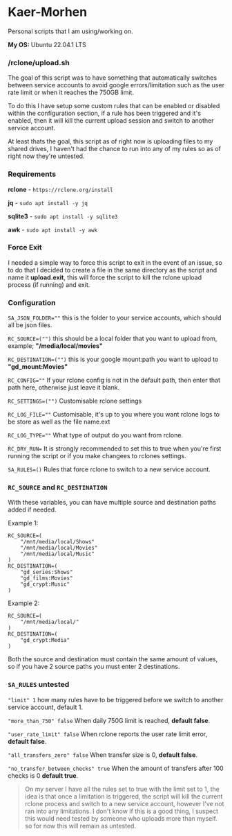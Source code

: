 # Kaer-Morhen
Personal scripts that I am using/working on.

**My OS:** Ubuntu 22.04.1 LTS

### /rclone/upload.sh
The goal of this script was to have something that automatically switches between service accounts to avoid google errors/limitation such as the user rate limit or when it reaches the 750GB limit.

To do this I have setup some custom rules that can be enabled or disabled within the configuration section, if a rule has been triggered and it's enabled, then it will kill the current upload session and switch to another service account.

At least thats the goal, this script as of right now is uploading files to my shared drives, I haven't had the chance to run into any of my rules so as of right now they're untested.

### Requirements

**rclone** - `https://rclone.org/install`

**jq** - `sudo apt install -y jq`

**sqlite3** - `sudo apt install -y sqlite3`

**awk** - `sudo apt install -y awk`

### Force Exit
I needed a simple way to force this script to exit in the event of an issue, so to do that I decided to create a file in the same directory as the script and name it **__upload.exit__**, this will force the script to kill the rclone upload process (if running) and exit.

### Configuration

`SA_JSON_FOLDER=""` this is the folder to your service accounts, which should all be json files.

`RC_SOURCE=("")` this should be a local folder that you want to upload from, example; **"__/media/local/movies__"**

`RC_DESTINATION=("")` this is your google mount:path you want to upload to **"__gd_mount:Movies__"**

`RC_CONFIG=""` If your rclone config is not in the default path, then enter that path here, otherwise just leave it blank.

`RC_SETTINGS=("")` Customisable rclone settings

`RC_LOG_FILE=""` Customisable, it's up to you where you want rclone logs to be store as well as the file name.ext

`RC_LOG_TYPE=""` What type of output do you want from rclone.

`RC_DRY_RUN=` It is strongly recommended to set this to true when you're first running the script or if you make changees to rclones settings.

`SA_RULES=()` Rules that force rclone to switch to a new service account.

### `RC_SOURCE` and `RC_DESTINATION`

With these variables, you can have multiple source and destination paths added if needed.

Example 1:
```
RC_SOURCE=(
    "/mnt/media/local/Shows"
    "/mnt/media/local/Movies"
    "/mnt/media/local/Music"
)
RC_DESTINATION=(
    "gd_series:Shows"
    "gd_films:Movies"
    "gd_crypt:Music"
)
```
Example 2:
```
RC_SOURCE=(
    "/mnt/media/local/"
)
RC_DESTINATION=(
    "gd_crypt:Media"
)
```
Both the source and destination must contain the same amount of values, so if you have 2 source paths you must enter 2 destinations.

### `SA_RULES` **untested**

`"limit" 1` how many rules have to be triggered before we switch to another service account, default 1.

`"more_than_750" false` When daily 750G limit is reached, **default false**.

`"user_rate_limit" false` When rclone reports the user rate limit error, **default false**.

`"all_transfers_zero" false` When transfer size is 0, **default false**.

`"no_transfer_between_checks" true` When the amount of transfers after 100 checks is 0 **default true**.

>On my server I have all the rules set to true with the limit set to 1, the idea is that once a limitation is triggered, the script will kill the current rclone process and switch to a new service account, however I've not ran into any limitations. I don't know if this is a good thing, I suspect this would need tested by someone who uploads more than myself. so for now this will remain as untested.
